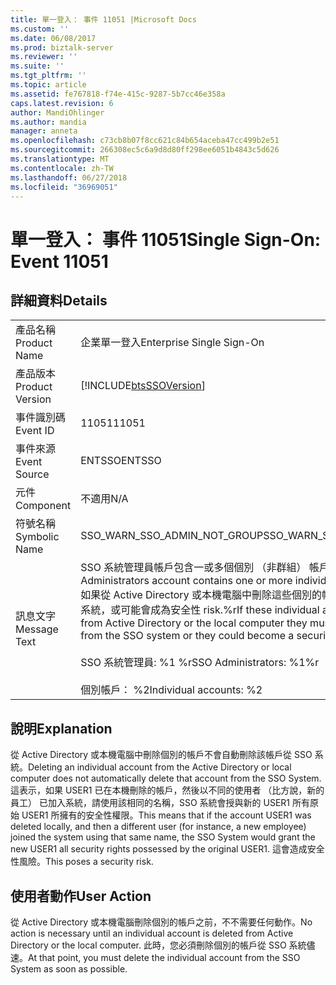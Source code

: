 ```yaml
---
title: 單一登入： 事件 11051 |Microsoft Docs
ms.custom: ''
ms.date: 06/08/2017
ms.prod: biztalk-server
ms.reviewer: ''
ms.suite: ''
ms.tgt_pltfrm: ''
ms.topic: article
ms.assetid: fe767818-f74e-415c-9287-5b7cc46e358a
caps.latest.revision: 6
author: MandiOhlinger
ms.author: mandia
manager: anneta
ms.openlocfilehash: c73cb8b07f8cc621c84b654aceba47cc499b2e51
ms.sourcegitcommit: 266308ec5c6a9d8d80ff298ee6051b4843c5d626
ms.translationtype: MT
ms.contentlocale: zh-TW
ms.lasthandoff: 06/27/2018
ms.locfileid: "36969051"
---
```

# <a name="single-sign-on-event-11051"></a><span data-ttu-id="66993-102">單一登入： 事件 11051</span><span class="sxs-lookup"><span data-stu-id="66993-102">Single Sign-On: Event 11051</span></span>
## <a name="details"></a><span data-ttu-id="66993-103">詳細資料</span><span class="sxs-lookup"><span data-stu-id="66993-103">Details</span></span>  
  
|                 |                                                                                                                                                                                                                                                                                                                                              |
|-----------------|----------------------------------------------------------------------------------------------------------------------------------------------------------------------------------------------------------------------------------------------------------------------------------------------------------------------------------------------|
|  <span data-ttu-id="66993-104">產品名稱</span><span class="sxs-lookup"><span data-stu-id="66993-104">Product Name</span></span>   |                                                                                                                                                          <span data-ttu-id="66993-105">企業單一登入</span><span class="sxs-lookup"><span data-stu-id="66993-105">Enterprise Single Sign-On</span></span>                                                                                                                                                           |
| <span data-ttu-id="66993-106">產品版本</span><span class="sxs-lookup"><span data-stu-id="66993-106">Product Version</span></span> |                                                                                                                                          [!INCLUDE[btsSSOVersion](../includes/btsssoversion-md.md)]                                                                                                                                          |
|    <span data-ttu-id="66993-107">事件識別碼</span><span class="sxs-lookup"><span data-stu-id="66993-107">Event ID</span></span>     |                                                                                                                                                                    <span data-ttu-id="66993-108">11051</span><span class="sxs-lookup"><span data-stu-id="66993-108">11051</span></span>                                                                                                                                                                     |
|  <span data-ttu-id="66993-109">事件來源</span><span class="sxs-lookup"><span data-stu-id="66993-109">Event Source</span></span>   |                                                                                                                                                                    <span data-ttu-id="66993-110">ENTSSO</span><span class="sxs-lookup"><span data-stu-id="66993-110">ENTSSO</span></span>                                                                                                                                                                    |
|    <span data-ttu-id="66993-111">元件</span><span class="sxs-lookup"><span data-stu-id="66993-111">Component</span></span>    |                                                                                                                                                                     <span data-ttu-id="66993-112">不適用</span><span class="sxs-lookup"><span data-stu-id="66993-112">N/A</span></span>                                                                                                                                                                      |
|  <span data-ttu-id="66993-113">符號名稱</span><span class="sxs-lookup"><span data-stu-id="66993-113">Symbolic Name</span></span>  |                                                                                                                                                         <span data-ttu-id="66993-114">SSO_WARN_SSO_ADMIN_NOT_GROUP</span><span class="sxs-lookup"><span data-stu-id="66993-114">SSO_WARN_SSO_ADMIN_NOT_GROUP</span></span>                                                                                                                                                         |
|  <span data-ttu-id="66993-115">訊息文字</span><span class="sxs-lookup"><span data-stu-id="66993-115">Message Text</span></span>   | <span data-ttu-id="66993-116">SSO 系統管理員帳戶包含一或多個個別 （非群組） 帳戶。</span><span class="sxs-lookup"><span data-stu-id="66993-116">The SSO Administrators account contains one or more individual (not group) accounts.</span></span> <span data-ttu-id="66993-117">如果從 Active Directory 或本機電腦中刪除這些個別的帳戶必須立即移除這些 SSO 系統，或可能會成為安全性 risk.%r</span><span class="sxs-lookup"><span data-stu-id="66993-117">If these individual accounts are deleted from Active Directory or the local computer they must be promptly removed from the SSO system or they could become a security risk.%r</span></span><br /><br /> <span data-ttu-id="66993-118">SSO 系統管理員: %1 %r</span><span class="sxs-lookup"><span data-stu-id="66993-118">SSO Administrators: %1%r</span></span><br /><br /> <span data-ttu-id="66993-119">個別帳戶： %2</span><span class="sxs-lookup"><span data-stu-id="66993-119">Individual accounts: %2</span></span> |
  
## <a name="explanation"></a><span data-ttu-id="66993-120">說明</span><span class="sxs-lookup"><span data-stu-id="66993-120">Explanation</span></span>  
 <span data-ttu-id="66993-121">從 Active Directory 或本機電腦中刪除個別的帳戶不會自動刪除該帳戶從 SSO 系統。</span><span class="sxs-lookup"><span data-stu-id="66993-121">Deleting an individual account from the Active Directory or local computer does not automatically delete that account from the SSO System.</span></span> <span data-ttu-id="66993-122">這表示，如果 USER1 已在本機刪除的帳戶，然後以不同的使用者 （比方說，新的員工） 已加入系統，請使用該相同的名稱，SSO 系統會授與新的 USER1 所有原始 USER1 所擁有的安全性權限。</span><span class="sxs-lookup"><span data-stu-id="66993-122">This means that if the account USER1 was deleted locally, and then a different user (for instance, a new employee) joined the system using that same name, the SSO System would grant the new USER1 all security rights possessed by the original USER1.</span></span> <span data-ttu-id="66993-123">這會造成安全性風險。</span><span class="sxs-lookup"><span data-stu-id="66993-123">This poses a security risk.</span></span>  
  
## <a name="user-action"></a><span data-ttu-id="66993-124">使用者動作</span><span class="sxs-lookup"><span data-stu-id="66993-124">User Action</span></span>  
 <span data-ttu-id="66993-125">從 Active Directory 或本機電腦刪除個別的帳戶之前，不不需要任何動作。</span><span class="sxs-lookup"><span data-stu-id="66993-125">No action is necessary until an individual account is deleted from Active Directory or the local computer.</span></span> <span data-ttu-id="66993-126">此時，您必須刪除個別的帳戶從 SSO 系統儘速。</span><span class="sxs-lookup"><span data-stu-id="66993-126">At that point, you must delete the individual account from the SSO System as soon as possible.</span></span>